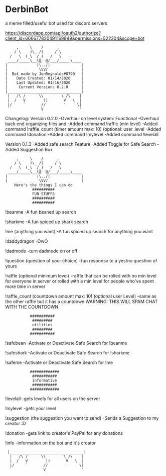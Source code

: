 # DerbinBot
 a meme filled/useful bot used for discord servers


https://discordapp.com/api/oauth2/authorize?client_id=666677820491169849&permissions=522304&scope=bot

       	 ,     \    /      ,
      	/ \    )\__/(     / \							
	  /   \  (_\  /_)   /   \
 	 ____/_____\__\@  @/___/_____\____
	|             |\../|              |
	|              \VV/               |
	|  Bot made by JonReynolds#8790   |
	|    Date Created: 01/14/2020     |
	|    Last Updated: 01/16/2020     |
	|     Current Version: 0.2.0      |
	|_________________________________|
 	 |   /\ /      \\        \ /\    |
 	 |  /   V        ))       V   \  |
 	 |/     `       //        '     \|
 	 `              V                '

Changelog:
Version 0.2.0
    -Overhaul on level system: Functional
    -Overhaul back end organizing files and
    -Added command !raffle (min level)
    -Added command !raffle_count (timer amount max: 10) (optional: user_level
    -Added command !donation
    -Added command !mylevel
    -Added command !levelall

Version 0.1.3
    -Added safe search Feature
    -Added Toggle for Safe Search
    -Added Suggestion Box
    
    

         ,     \    /      ,
       	/ \    )\__/(     / \
      /   \  (_\  /_)   /   \
 	 ____/_____\__\@  @/___/_____\____
	|             |\../|              |
	|              \VV/               |
    	Here's the things I can do
				##########
				FUN STUFFS
				##########
				##########

!beanme
	-A fun beaned up search

!sharkme
	-A fun spiced up shark search

!me (anything you want)
	-A fun spiced up search for anything you want

!daddydragon
	-OwO

!dadmode
	-turn dadmode on or off

!question (question of your choice)
	-fun response to a yes/no question of yours

!raffle (optional minimum level)
    -raffle that can be rolled with no min level
    for everyone in server or rolled with a min
    level for people who've spent more time in
    server

!raffle_count (countdown amount max: 10) (optional user Level)
    -same as the other raffle but it has a countdown
    WARNING: THIS WILL SPAM CHAT WITH THE COUNTDOWN

			   ###########
				#########
				utilities
				#########
			   ###########

!safebean
    -Activate or Deactivate Safe Search for !beanme

!safeshark
    -Activate or Deactivate Safe Search for !sharkme

!safeme
    -Activate or Deactivate Safe Search for !me

			   #############
				###########
				informative
				###########
			   #############

!levelall
    -gets levels for all users on the server

!mylevel
    -gets your level

!suggestion (the suggestion you want to send)
    -Sends a Suggestion to my creator :D

!donation
    -gets link to creator's PayPal for any donations

!info
    -information on the bot and it's creator

	 |_________________________________|
 	  |   /\ /      \\        \ /\    |
 	  |  /   V        ))       V   \  |
 	  |/     `       //        '     \|
 	  `              V                '

    
    
